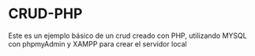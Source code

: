 # CRUD-PHP
Este es un ejemplo básico de un crud creado con PHP, utilizando MYSQL con phpmyAdmin y XAMPP para crear el servidor local
